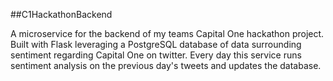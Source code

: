 ##C1HackathonBackend

A microservice for the backend of my teams Capital One hackathon project. Built with Flask leveraging a PostgreSQL database of data surrounding sentiment regarding Capital One on twitter. Every day this service runs sentiment analysis on the previous day's tweets and updates the database.